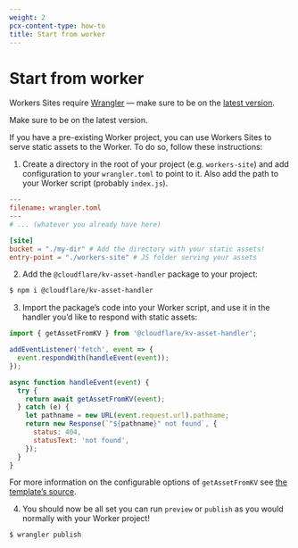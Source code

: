 ```yaml
---
weight: 2
pcx-content-type: how-to
title: Start from worker
---
```


# Start from worker

Workers Sites require [Wrangler](https://github.com/cloudflare/wrangler) — make sure to be on the [latest version](/workers/cli-wrangler/install-update/#update).

Make sure to be on the latest version.

If you have a pre-existing Worker project, you can use Workers Sites to serve static assets to the Worker. To do so, follow these instructions:

1.  Create a directory in the root of your project (e.g. `workers-site`) and add configuration to your `wrangler.toml` to point to it. Also add the path to your Worker script (probably `index.js`).

```toml
---
filename: wrangler.toml
---
# ... (whatever you already have here)

[site]
bucket = "./my-dir" # Add the directory with your static assets!
entry-point = "./workers-site" # JS folder serving your assets
```

2.  Add the `@cloudflare/kv-asset-handler` package to your project:

```sh
$ npm i @cloudflare/kv-asset-handler
```

3.  Import the package’s code into your Worker script, and use it in the handler you’d like to respond with static assets:

```js
import { getAssetFromKV } from '@cloudflare/kv-asset-handler';

addEventListener('fetch', event => {
  event.respondWith(handleEvent(event));
});

async function handleEvent(event) {
  try {
    return await getAssetFromKV(event);
  } catch (e) {
    let pathname = new URL(event.request.url).pathname;
    return new Response(`"${pathname}" not found`, {
      status: 404,
      statusText: 'not found',
    });
  }
}
```

For more information on the configurable options of `getAssetFromKV` see [the template’s source](https://github.com/cloudflare/worker-sites-template/blob/master/workers-site/index.js).

4.  You should now be all set you can run `preview` or `publish` as you would normally with your Worker project!

```sh
$ wrangler publish
```
